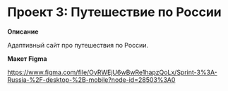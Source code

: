 # Проект 3: Путешествие по России

**Описание**

Адаптивный сайт про путешествия по России.

**Макет Figma**

https://www.figma.com/file/OyRWEjU6wBwRe1hapzQoLx/Sprint-3%3A-Russia-%2F-desktop-%2B-mobile?node-id=28503%3A0